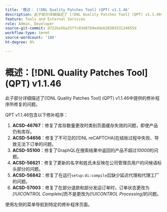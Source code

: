 ```yaml
---
title: '概述： [!DNL Quality Patches Tool] (QPT) v1.1.46'
description: 此子部分详细描述了 [!DNL Quality Patches Tool] (QPT) v1.1.46中提供的修补程序所修复的问题。
feature: Tools and External Services
role: Admin, Developer
source-git-commit: d722ba5ba25ffc03d87b9eddeb2830353124055d
workflow-type: tm+mt
source-wordcount: '186'
ht-degree: 0%

---
```


# 概述：[!DNL Quality Patches Tool] (QPT) v1.1.46

此子部分详细描述了[!DNL Quality Patches Tool] (QPT) v1.1.46中提供的修补程序所修复的问题。

QPT v1.1.46包含以下修补程序：

1. **ACSD-46767**：修复了库存数量更改时类别页面缓存失效的问题，即使产品仍有库存。
1. **ACSD-54656**：修复了不可见的[!DNL reCAPTCHA]在结账过程中失败、导致无法下订单的问题。
1. **ACSD-55100**：修复了GraphQL在搜索结果中返回的产品不超过&#x200B;*10000*&#x200B;的问题。
1. **ACSD-56621**：修复了更新的名字和姓氏未反映在公司管理员用户的问候语标头部分的问题。
1. **ACSD-56842**：修复了在运行`setup:di:compile`后缺少延迟代理和代理工厂的问题。
1. **ACSD-57003**：修复了在部分退款和部分发运订单时，订单状态更改为&#x200B;*[!UICONTROL Complete]*&#x200B;而不是更改为&#x200B;*[!UICONTROL Processing]*&#x200B;的问题。

使用左侧的菜单导航到特定的修补程序页面。
